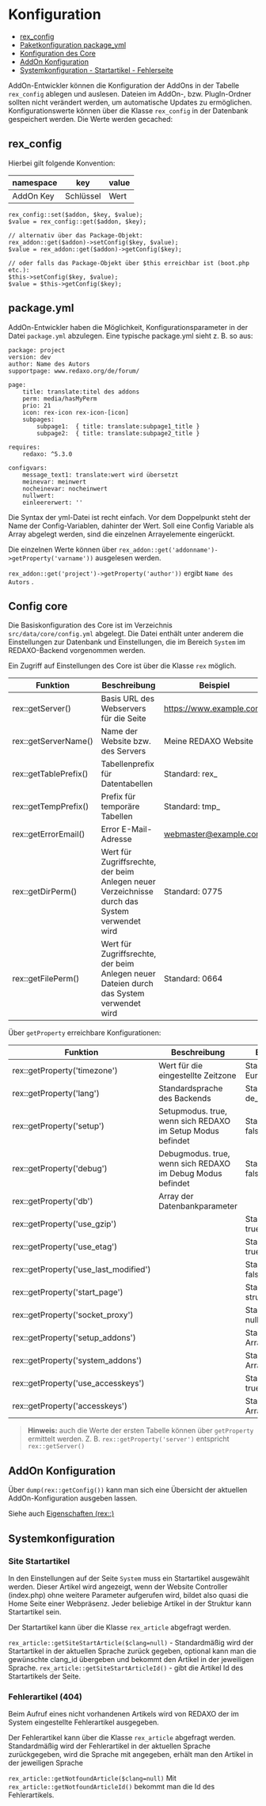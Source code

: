 # Konfiguration

* [rex_config](#rex_config)
* [Paketkonfiguration package_yml](#package_yml)
* [Konfiguration des Core](#core)
* [AddOn Konfiguration](#addon_config)
* [Systemkonfiguration - Startartikel - Fehlerseite](#sysconf)

AddOn-Entwickler können die Konfiguration der AddOns in der Tabelle `rex_config` ablegen und auslesen. Dateien im AddOn-, bzw. PlugIn-Ordner sollten nicht verändert werden, um automatische Updates zu ermöglichen. Konfigurationswerte können über die Klasse `rex_config` in der Datenbank gespeichert werden. Die Werte werden gecached:

<a name="rex_config"></a>

## rex_config

Hierbei gilt folgende Konvention:

| namespace | key       | value |
|-----------|-----------|-------|
| AddOn Key | Schlüssel | Wert  |

``` 
rex_config::set($addon, $key, $value);
$value = rex_config::get($addon, $key);

// alternativ über das Package-Objekt:
rex_addon::get($addon)->setConfig($key, $value);
$value = rex_addon::get($addon)->getConfig($key);

// oder falls das Package-Objekt über $this erreichbar ist (boot.php etc.):
$this->setConfig($key, $value);
$value = $this->getConfig($key);
```

<a name="package_yml"></a>

## package.yml

AddOn-Entwickler haben die Möglichkeit, Konfigurationsparameter in der Datei `package.yml` abzulegen. Eine typische package.yml sieht z. B. so aus:

``` 
package: project
version: dev
author: Name des Autors
supportpage: www.redaxo.org/de/forum/

page:
    title: translate:titel des addons
    perm: media/hasMyPerm
    prio: 21
    icon: rex-icon rex-icon-[icon]
    subpages:
        subpage1:  { title: translate:subpage1_title }
        subpage2:  { title: translate:subpage2_title }

requires:
    redaxo: ^5.3.0

configvars:
    message_text1: translate:wert wird übersetzt
    meinevar: meinwert
    nocheinevar: nocheinwert
    nullwert:
    einleererwert: ''
```

Die Syntax der yml-Datei ist recht einfach. Vor dem Doppelpunkt steht der Name der Config-Variablen, dahinter der Wert. Soll eine Config Variable als Array abgelegt werden, sind die einzelnen Arrayelemente eingerückt.

Die einzelnen Werte können über `rex_addon::get('addonname')->getProperty('varname'))` ausgelesen werden.

`rex_addon::get('project')->getProperty('author'))` ergibt `Name des Autors` .

<a name="core"></a>

## Config core

Die Basiskonfiguration des Core ist im Verzeichnis `src/data/core/config.yml` abgelegt. Die Datei enthält unter anderem die Einstellungen zur Datenbank und Einstellungen, die im Bereich `System` im REDAXO-Backend vorgenommen werden.

Ein Zugriff auf Einstellungen des Core ist über die Klasse `rex` möglich.

| Funktion              | Beschreibung                                                                                  | Beispiel                   |
|-----------------------|-----------------------------------------------------------------------------------------------|----------------------------|
| rex::getServer()      | Basis URL des Webservers für die Seite                                                        | <https://www.example.com/> |
| rex::getServerName()  | Name der Website bzw. des Servers                                                             | Meine REDAXO Website       |
| rex::getTablePrefix() | Tabellenprefix für Datentabellen                                                              | Standard: rex_             |
| rex::getTempPrefix()  | Prefix für temporäre Tabellen                                                                 | Standard: tmp_             |
| rex::getErrorEmail()  | Error E-Mail-Adresse                                                                          | webmaster@example.com      |
| rex::getDirPerm()     | Wert für Zugriffsrechte, der beim Anlegen neuer Verzeichnisse durch das System verwendet wird | Standard: 0775             |
| rex::getFilePerm()    | Wert für Zugriffsrechte, der beim Anlegen neuer Dateien durch das System verwendet wird       | Standard: 0664             |

Über `getProperty` erreichbare Konfigurationen:

| Funktion                              | Beschreibung                                               | Beispiel                |
|---------------------------------------|------------------------------------------------------------|-------------------------|
| rex::getProperty('timezone')          | Wert für die eingestellte Zeitzone                         | Standard: Europe/Berlin |
| rex::getProperty('lang')              | Standardsprache des Backends                               | Standard: de_de         |
| rex::getProperty('setup')             | Setupmodus. true, wenn sich REDAXO im Setup Modus befindet | Standard: false         |
| rex::getProperty('debug')             | Debugmodus. true, wenn sich REDAXO im Debug Modus befindet | Standard: false         |
| rex::getProperty('db')                | Array der Datenbankparameter                               |                         |
| rex::getProperty('use_gzip')          |                                                            | Standard: true          |
| rex::getProperty('use_etag')          |                                                            | Standard: true          |
| rex::getProperty('use_last_modified') |                                                            | Standard: false         |
| rex::getProperty('start_page')        |                                                            | Standard: structure     |
| rex::getProperty('socket_proxy')      |                                                            | Standard: null          |
| rex::getProperty('setup_addons')      |                                                            | Standard: Array         |
| rex::getProperty('system_addons')     |                                                            | Standard: Array         |
| rex::getProperty('use_accesskeys')    |                                                            | Standard: true          |
| rex::getProperty('accesskeys')        |                                                            | Standard: Array         |

> **Hinweis:** auch die Werte der ersten Tabelle können über `getProperty` ermittelt werden. Z. B. `rex::getProperty('server')` entspricht `rex::getServer()` 

<a name="addon_config"></a>

## AddOn Konfiguration

Über `dump(rex::getConfig())` kann man sich eine Übersicht der aktuellen AddOn-Konfiguration ausgeben lassen.

Siehe auch [Eigenschaften (rex::)](/{{path}}/{{version}}/eigenschaften)

<a name="sysconf"></a>

## Systemkonfiguration

### Site Startartikel

In den Einstellungen auf der Seite `System` muss ein Startartikel ausgewählt werden. Dieser Artikel wird angezeigt, wenn der Website Controller (index.php) ohne weitere Parameter aufgerufen wird, bildet also quasi die Home Seite einer Webpräsenz. Jeder beliebige Artikel in der Struktur kann Startartikel sein.

Der Startartikel kann über die Klasse `rex_article` abgefragt werden.

`rex_article::getSiteStartArticle($clang=null)` - Standardmäßig wird der Startartikel in der aktuellen Sprache zurück gegeben, optional kann man die gewünschte clang_id übergeben und bekommt den Artikel in der jeweiligen Sprache.
`rex_article::getSiteStartArticleId()` - gibt die Artikel Id des Startartikels der Seite.

### Fehlerartikel (404)

Beim Aufruf eines nicht vorhandenen Artikels wird von REDAXO der im System eingestellte Fehlerartikel ausgegeben.

Der Fehlerartikel kann über die Klasse `rex_article` abgefragt werden. Standardmäßig wird der Fehlerartikel in der aktuellen Sprache zurückgegeben, wird die Sprache mit angegeben, erhält man den Artikel in der jeweiligen Sprache

`rex_article::getNotfoundArticle($clang=null)` 
Mit `rex_article::getNotfoundArticleId()` bekommt man die Id des Fehlerartikels.
